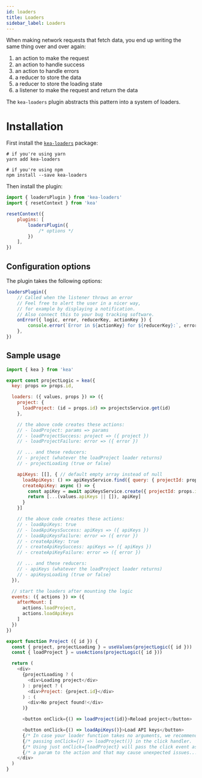 ```yaml
---
id: loaders
title: Loaders
sidebar_label: Loaders
---
```


When making network requests that fetch data, you end up writing the same thing over and over again:

1. an action to make the request
2. an action to handle success
3. an action to handle errors
4. a reducer to store the data
5. a reducer to store the loading state
6. a listener to make the request and return the data

The `kea-loaders` plugin abstracts this pattern into a system of loaders.

# Installation

First install the [`kea-loaders`](https://github.com/keajs/kea-loaders) package:

```shell
# if you're using yarn
yarn add kea-loaders

# if you're using npm
npm install --save kea-loaders
```

Then install the plugin:

```javascript
import { loadersPlugin } from 'kea-loaders'
import { resetContext } from 'kea'

resetContext({
    plugins: [
        loadersPlugin({
            /* options */
        })
    ],
})
```

## Configuration options

The plugin takes the following options:

```javascript
loadersPlugin({
    // Called when the listener throws an error
    // Feel free to alert the user in a nicer way,
    // for example by displaying a notification.
    // Also connect this to your bug tracking software.
    onError({ logic, error, reducerKey, actionKey }) {
        console.error(`Error in ${actionKey} for ${reducerKey}:`, error)
    },
})
```

## Sample usage

```javascript
import { kea } from 'kea'

export const projectLogic = kea({
  key: props => props.id,

  loaders: ({ values, props }) => ({
    project: {
      loadProject: (id = props.id) => projectsService.get(id)
    },

    // the above code creates these actions:
    // - loadProject: params => params
    // - loadProjectSuccess: project => ({ project })
    // - loadProjectFailure: error => ({ error })

    // ... and these reducers:
    // - project (whatever the loadProject loader returns)
    // - projectLoading (true or false)

    apiKeys: [[], { // default empty array instead of null
      loadApiKeys: () => apiKeysService.find({ query: { projectId: props.id } }),
      createApiKey: async () => {
        const apiKey = await apiKeysService.create({ projectId: props.id })
        return [...(values.apiKeys || []), apiKey]
      }
    }]

    // the above code creates these actions:
    // - loadApiKeys: true
    // - loadApiKeysSuccess: apiKeys => ({ apiKeys })
    // - loadApiKeysFailure: error => ({ error })
    // - createApiKey: true
    // - createApiKeySuccess: apiKeys => ({ apiKeys })
    // - createApiKeyFailure: error => ({ error })

    // ... and these reducers:
    // - apiKeys (whatever the loadProject loader returns)
    // - apiKeysLoading (true or false)
  }),

  // start the loaders after mounting the logic
  events: ({ actions }) => ({
    afterMount: [
      actions.loadProject,
      actions.loadApiKeys
    ]
  })
})

export function Project ({ id }) {
  const { project, projectLoading } = useValues(projectLogic({ id }))
  const { loadProject } = useActions(projectLogic({ id }))

  return (
    <div>
      {projectLoading ? (
        <div>Loading project</div>
      ) : project ? (
        <div>Project: {project.id}</div>
      ) : (
        <div>No project found!</div>
      )}

      <button onClick={() => loadProject(id)}>Reload project</button>

      <button onClick={() => loadApiKeys()}>Load API keys</button>
      {/* In case your loader function takes no arguments, we recommend */}
      {/* passing onClick={() => loadProject()} in the click handler.   */}
      {/* Using just onClick={loadProject} will pass the click event as */}
      {/* a param to the action and that may cause unexpected issues... */}
    </div>
  )
}
```

